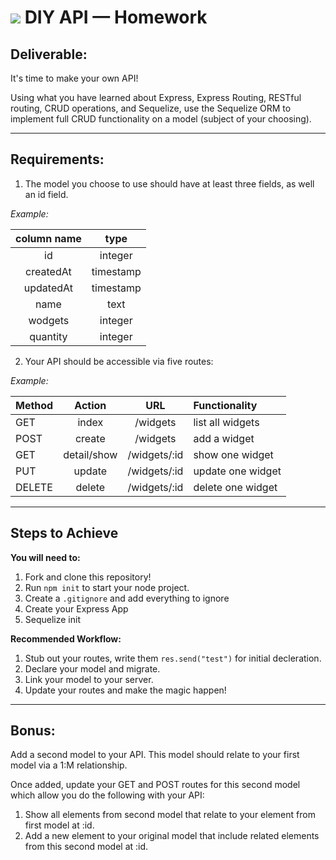 # ![](https://ga-dash.s3.amazonaws.com/production/assets/logo-9f88ae6c9c3871690e33280fcf557f33.png) DIY API — Homework

## **Deliverable**:

It's time to make your own API! 

Using what you have learned about Express, Express Routing, RESTful routing, CRUD operations, and Sequelize, use the Sequelize ORM to implement full CRUD functionality on a model (subject of your choosing).

-----

## **Requirements**: 

1. The model you choose to use should have at least three fields, as well an id field. 

*Example:*

| column name | type |
|:-----------:|:----:|
|id | integer |
|createdAt | timestamp |
|updatedAt | timestamp |
|name | text |
|wodgets | integer |
|quantity | integer |


2. Your API should be accessible via five routes: 

*Example:*

| Method | Action | URL | Functionality |
|--------|:------:|:---:|:--------------|
| GET | index | /widgets | list all widgets |
| POST | create | /widgets | add a widget |
| GET | detail/show | /widgets/:id | show one widget |
| PUT | update | /widgets/:id | update one widget |
| DELETE | delete | /widgets/:id | delete one widget |

-------

## **Steps to Achieve**

**You will need to:**
1. Fork and clone this repository!
2. Run `npm init` to start your node project. 
3. Create a `.gitignore` and add everything to ignore
4. Create your Express App
5. Sequelize init

**Recommended Workflow:**
1. Stub out your routes, write them `res.send("test")` for initial decleration.
2. Declare your model and migrate.
3. Link your model to your server.
4. Update your routes and make the magic happen!

-------

## Bonus:
Add a second model to your API. This model should relate to your first model via a 1:M relationship. 

Once added, update your GET and POST routes for this second model which allow you do the following with your API: 
1. Show all elements from second model that relate to your element from first model at :id. 
2. Add a new element to your original model that include related elements from this second model at :id.
